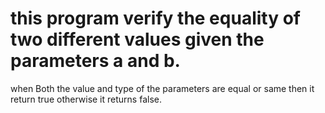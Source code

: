 # this program verify the equality of two different values given the parameters a and b.
when Both the value and type of the parameters are equal or same then it return true otherwise it returns false.

